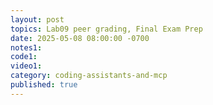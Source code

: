 ```yaml
---
layout: post
topics: Lab09 peer grading, Final Exam Prep
date: 2025-05-08 08:00:00 -0700
notes1: 
code1: 
video1: 
category: coding-assistants-and-mcp
published: true
---
```

